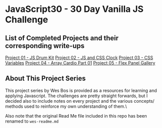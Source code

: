 # JavaScript30 - 30 Day Vanilla JS Challenge

## List of Completed Projects and their corresponding write-ups

[Project 01 - JS Drum Kit](https://github.com/wilsonj806/JavaScript30/blob/master/01%20-%20JavaScript%20Drum%20Kit/readme.md)
[Project 02 - JS and CSS Clock](https://github.com/wilsonj806/JavaScript30/blob/master/02%20-%20JS%20and%20CSS%20Clock/readme.md)
[Project 03 - CSS Variables](https://github.com/wilsonj806/JavaScript30/blob/master/03%20-%20CSS%20Variables/readme.md)
[Project 04 - Array Cardio Part 01](https://github.com/wilsonj806/JavaScript30/blob/master/04%20-%20Array%20Cardio%20Day%201/readme.md)
[Project 05 - Flex Panel Gallery](https://github.com/wilsonj806/JavaScript30/blob/master/05%20-%20Flex%20Panel%20Gallery/readme.md)

## About This Project Series

This project series by Wes Bos is provided as a resources for learning and applying Javascript. The challenges are pretty straight forwards, but I decided also to include notes on every project and the various concepts/ methods used to reinforce my own understanding of them.\

Also note that the original Read Me file included in this repo has been renamed to `wes-readme.md`
